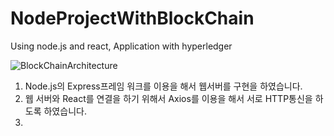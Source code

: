 # NodeProjectWithBlockChain
Using node.js and react, Application with hyperledger

![BlockChainArchitecture](https://github.com/MVPatM/NodeProjectWithBlockChain/assets/76089856/4afb31fa-358a-428f-a770-30a19065fb38)


1. Node.js의 Express프레임 워크를 이용을 해서 웹서버를 구현을 하였습니다.
2. 웹 서버와 React를 연결을 하기 위해서 Axios를 이용을 해서 서로 HTTP통신을 하도록 하였습니다.
3. 
